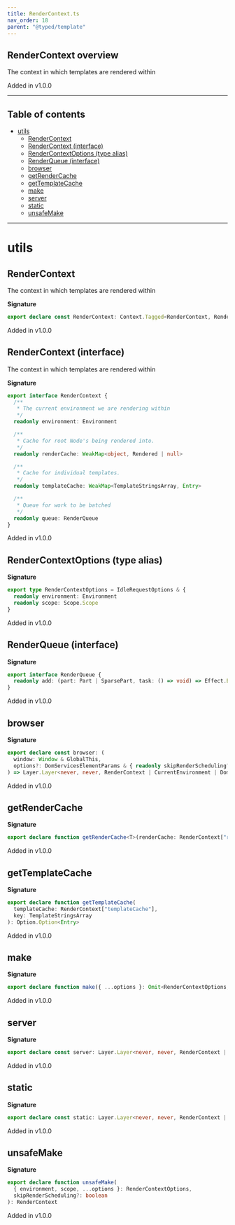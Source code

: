 ```yaml
---
title: RenderContext.ts
nav_order: 18
parent: "@typed/template"
---
```


## RenderContext overview

The context in which templates are rendered within

Added in v1.0.0

---

<h2 class="text-delta">Table of contents</h2>

- [utils](#utils)
  - [RenderContext](#rendercontext)
  - [RenderContext (interface)](#rendercontext-interface)
  - [RenderContextOptions (type alias)](#rendercontextoptions-type-alias)
  - [RenderQueue (interface)](#renderqueue-interface)
  - [browser](#browser)
  - [getRenderCache](#getrendercache)
  - [getTemplateCache](#gettemplatecache)
  - [make](#make)
  - [server](#server)
  - [static](#static)
  - [unsafeMake](#unsafemake)

---

# utils

## RenderContext

The context in which templates are rendered within

**Signature**

```ts
export declare const RenderContext: Context.Tagged<RenderContext, RenderContext>
```

Added in v1.0.0

## RenderContext (interface)

The context in which templates are rendered within

**Signature**

```ts
export interface RenderContext {
  /**
   * The current environment we are rendering within
   */
  readonly environment: Environment

  /**
   * Cache for root Node's being rendered into.
   */
  readonly renderCache: WeakMap<object, Rendered | null>

  /**
   * Cache for individual templates.
   */
  readonly templateCache: WeakMap<TemplateStringsArray, Entry>

  /**
   * Queue for work to be batched
   */
  readonly queue: RenderQueue
}
```

Added in v1.0.0

## RenderContextOptions (type alias)

**Signature**

```ts
export type RenderContextOptions = IdleRequestOptions & {
  readonly environment: Environment
  readonly scope: Scope.Scope
}
```

Added in v1.0.0

## RenderQueue (interface)

**Signature**

```ts
export interface RenderQueue {
  readonly add: (part: Part | SparsePart, task: () => void) => Effect.Effect<Scope.Scope, never, void>
}
```

Added in v1.0.0

## browser

**Signature**

```ts
export declare const browser: (
  window: Window & GlobalThis,
  options?: DomServicesElementParams & { readonly skipRenderScheduling?: boolean }
) => Layer.Layer<never, never, RenderContext | CurrentEnvironment | DomServices>
```

Added in v1.0.0

## getRenderCache

**Signature**

```ts
export declare function getRenderCache<T>(renderCache: RenderContext["renderCache"], key: object): Option.Option<T>
```

Added in v1.0.0

## getTemplateCache

**Signature**

```ts
export declare function getTemplateCache(
  templateCache: RenderContext["templateCache"],
  key: TemplateStringsArray
): Option.Option<Entry>
```

Added in v1.0.0

## make

**Signature**

```ts
export declare function make({ ...options }: Omit<RenderContextOptions, "scope">, skipRenderScheduling?: boolean)
```

Added in v1.0.0

## server

**Signature**

```ts
export declare const server: Layer.Layer<never, never, RenderContext | CurrentEnvironment>
```

Added in v1.0.0

## static

**Signature**

```ts
export declare const static: Layer.Layer<never, never, RenderContext | CurrentEnvironment>
```

Added in v1.0.0

## unsafeMake

**Signature**

```ts
export declare function unsafeMake(
  { environment, scope, ...options }: RenderContextOptions,
  skipRenderScheduling?: boolean
): RenderContext
```

Added in v1.0.0
